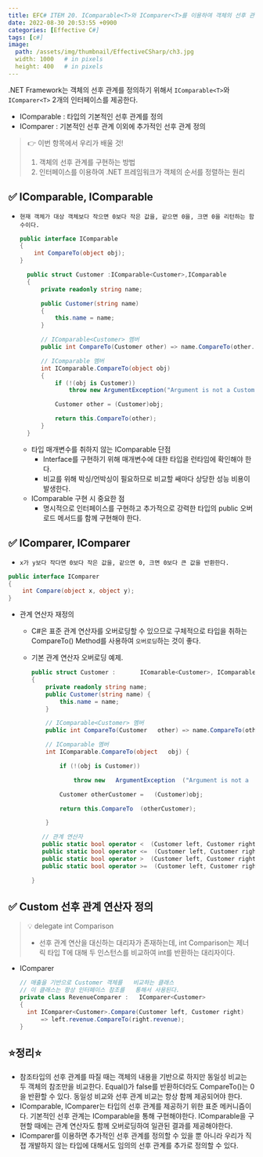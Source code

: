```yaml
---
title: EFC# ITEM 20. IComparable<T>와 IComparer<T>를 이용하여 객체의 선후 관계를 정의하라.
date: 2022-08-30 20:53:55 +0900
categories: [Effective C#]
tags: [c#]
image:
  path: /assets/img/thumbnail/EffectiveCSharp/ch3.jpg
  width: 1000   # in pixels
  height: 400   # in pixels
---
```


.NET Framework는 객체의 선후 관계를 정의하기 위해서 `IComparable<T>`와 `IComparer<T>` 2개의 인터페이스를 제공한다.

- IComparable<T> :  타입의 기본적인 선후 관계를 정의
- IComparer<T> : 기본적인 선후 관계 이외에 추가적인 선후 관계 정의

> 👉 이번 항목에서 우리가 배울 것!
> 1. 객체의 선후 관계를 구현하는 방법
> 2. 인터페이스를 이용하여 .NET 프레임워크가 객체의 순서를 정렬하는 원리 

## ✅ IComparable, IComparable<T>
- `현재 객체가 대상 객체보다 작으면 0보다 작은 값을, 같으면 0을, 크면 0을 리턴하는 함수이다.`
  ```csharp
  public interface IComparable
  {
      int CompareTo(object obj);
  }
  ```

  ```csharp
    public struct Customer :IComparable<Customer>,IComparable
    {
        private readonly string name;

        public Customer(string name)
        {
            this.name = name;
        }

        // IComparable<Customer> 멤버
        public int CompareTo(Customer other) => name.CompareTo(other.name);

        // IComparable 멤버
        int IComparable.CompareTo(object obj)
        {
            if (!(obj is Customer))
                throw new ArgumentException("Argument is not a Customer", "obj");

            Customer other = (Customer)obj;

            return this.CompareTo(other);
        }
    }
  ```
  - 타입 매개변수를 취하지 않는 IComparable 단점
    - Interface를 구현하기 위해 매개변수에 대한 타입을 런타임에 확인해야 한다.
    - 비교를 위해 박싱/언박싱이 필요하므로 비교할 쌔마다 상당한 성능 비용이 발생한다.
  - IComparable 구현 시 중요한 점
    - 명시적으로 인터페이스를 구현하고 추가적으로 강력한 타입의 public 오버로드 메서드를 함께 구현해야 한다.

## ✅ IComparer, IComparer<T>
- `x가 y보다 작다면 0보다 작은 값을, 같으면 0, 크면 0보다 큰 값을 반환한다.`
```csharp
public interface IComparer
{
    int Compare(object x, object y);
}
```
- 관계 연산자 재정의
  - C#은 표준 관계 연산자를 오버로딩할 수 있으므로 구체적으로 타입을 취하는 CompareTo() Method를 사용하여 `오버로딩`하는 것이 좋다.

   - 기본 관계 연산자 오버로딩 예제.
     ```csharp
     public struct Customer :       IComarable<Customer>, IComparable
     {
         private readonly string name;
         public Customer(string name) {
             this.name = name;
         }
     
         // IComparable<Customer> 멤버
         public int CompareTo(Customer   other) => name.CompareTo(other.  name);
     
         // IComparable 멤버
         int IComparable.CompareTo(object   obj) {
     
             if (!(obj is Customer))
     
                 throw new   ArgumentException  ("Argument is not a   Customer", "obj");
     
             Customer otherCustomer =   (Customer)obj;
     
             return this.CompareTo  (otherCustomer);
     
         }
     
        // 관계 연산자
        public static bool operator <  (Customer left, Customer right) =>   left.CompareTo(right) < 0;
        public static bool operator <=  (Customer left, Customer right) =>   left.CompareTo(right) <= 0;
        public static bool operator >  (Customer left, Customer right) =>   left.CompareTo(right) > 0;
        public static bool operator >=  (Customer left, Customer right) =>   left.CompareTo(right) >= 0;
     
     }
     ```

## ✅ Custom 선후 관계 연산자 정의

> 💡 delegate int Comparison<T> 
> - 선후 관계 연산을 대신하는 대리자가 존재하는데, int Comparison<T>는 제너릭 타입 T에 대해 두 인스턴스를 비교하여 int를 반환하는 대리자이다.

- IComparer<T>
  ```csharp
  // 매출을 기반으로 Customer 객체를   비교하는 클래스
  // 이 클래스는 항상 인터페이스 참조를   통해서 사용된다.
  private class RevenueComparer :   IComparer<Customer>
  {  
	int IComparer<Customer>.Compare(Customer left, Customer right)  
		=> left.revenue.CompareTo(right.revenue);
  }
  ```

## ⭐정리⭐
- 참조타입의 선후 관계를 따질 때는 객체의 내용을 기반으로 하지만 동일성 비교는 두 객체의 참조만을 비교한다. Equal()가 false를 반환하더라도 CompareTo()는 0을 반환할 수 있다. 동일성 비교와 선후 관계 비교는 항상 함께 제공되어야 한다.
- IComparable, IComparer는 타입의 선후 관계를 제공하기 위한 표준 메커니즘이다. 기본적인 선후 관계는 IComparable을 통해 구현해야한다. IComparable을 구현할 때에는 관계 연산자도 함께 오버로딩하여 일관된 결과를 제공해야한다.
- IComparer를 이용하면 추가적인 선후 관계를 정의할 수 있을 뿐 아니라 우리가 직접 개발하지 않는 타입에 대해서도 임의의 선후 관계를 추가로 정의할 수 있다.
